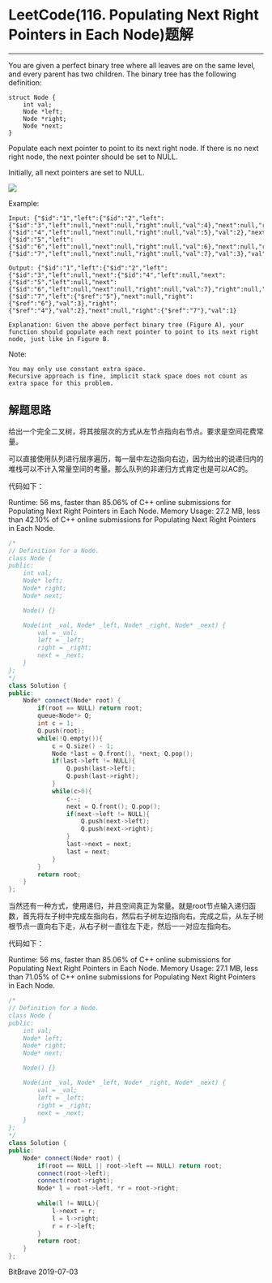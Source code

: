 # LeetCode(116. Populating Next Right Pointers in Each Node)题解
------

You are given a perfect binary tree where all leaves are on the same level, and every parent has two children. The binary tree has the following definition:

    struct Node {
        int val;
        Node *left;
        Node *right;
        Node *next;
    }
Populate each next pointer to point to its next right node. If there is no next right node, the next pointer should be set to NULL.

Initially, all next pointers are set to NULL.

![](https://assets.leetcode.com/uploads/2019/02/14/116_sample.png)

Example:



    Input: {"$id":"1","left":{"$id":"2","left":{"$id":"3","left":null,"next":null,"right":null,"val":4},"next":null,"right":{"$id":"4","left":null,"next":null,"right":null,"val":5},"val":2},"next":null,"right":{"$id":"5","left":{"$id":"6","left":null,"next":null,"right":null,"val":6},"next":null,"right":{"$id":"7","left":null,"next":null,"right":null,"val":7},"val":3},"val":1}

    Output: {"$id":"1","left":{"$id":"2","left":{"$id":"3","left":null,"next":{"$id":"4","left":null,"next":{"$id":"5","left":null,"next":{"$id":"6","left":null,"next":null,"right":null,"val":7},"right":null,"val":6},"right":null,"val":5},"right":null,"val":4},"next":{"$id":"7","left":{"$ref":"5"},"next":null,"right":{"$ref":"6"},"val":3},"right":{"$ref":"4"},"val":2},"next":null,"right":{"$ref":"7"},"val":1}

    Explanation: Given the above perfect binary tree (Figure A), your function should populate each next pointer to point to its next right node, just like in Figure B.
 

Note:

    You may only use constant extra space.
    Recursive approach is fine, implicit stack space does not count as extra space for this problem.

## 解题思路
给出一个完全二叉树，将其按层次的方式从左节点指向右节点。要求是空间花费常量。

可以直接使用队列进行层序遍历，每一层中左边指向右边，因为给出的说递归内的堆栈可以不计入常量空间的考量。那么队列的非递归方式肯定也是可以AC的。

代码如下：

Runtime: 56 ms, faster than 85.06% of C++ online submissions for Populating Next Right Pointers in Each Node.
Memory Usage: 27.2 MB, less than 42.10% of C++ online submissions for Populating Next Right Pointers in Each Node.

```c++
/*
// Definition for a Node.
class Node {
public:
    int val;
    Node* left;
    Node* right;
    Node* next;

    Node() {}

    Node(int _val, Node* _left, Node* _right, Node* _next) {
        val = _val;
        left = _left;
        right = _right;
        next = _next;
    }
};
*/
class Solution {
public:
    Node* connect(Node* root) {
        if(root == NULL) return root;
        queue<Node*> Q;
        int c = 1;
        Q.push(root);
        while(!Q.empty()){
            c = Q.size() - 1;
            Node *last = Q.front(), *next; Q.pop();
            if(last->left != NULL){
                Q.push(last->left);
                Q.push(last->right);
            }
            while(c>0){
                c--;
                next = Q.front(); Q.pop();
                if(next->left != NULL){
                    Q.push(next->left);
                    Q.push(next->right);
                }
                last->next = next;
                last = next;
            }
        }
        return root;
    }
};
```
当然还有一种方式，使用递归，并且空间真正为常量。就是root节点输入递归函数，首先将左子树中完成左指向右，然后右子树左边指向右。完成之后，从左子树根节点一直向右下走，从右子树一直往左下走，然后一一对应左指向右。

代码如下：

Runtime: 56 ms, faster than 85.06% of C++ online submissions for Populating Next Right Pointers in Each Node.
Memory Usage: 27.1 MB, less than 71.05% of C++ online submissions for Populating Next Right Pointers in Each Node.

```c++
/*
// Definition for a Node.
class Node {
public:
    int val;
    Node* left;
    Node* right;
    Node* next;

    Node() {}

    Node(int _val, Node* _left, Node* _right, Node* _next) {
        val = _val;
        left = _left;
        right = _right;
        next = _next;
    }
};
*/
class Solution {
public:
    Node* connect(Node* root) {
        if(root == NULL || root->left == NULL) return root;
        connect(root->left);
        connect(root->right);
        Node* l = root->left, *r = root->right;
        
        while(l != NULL){
            l->next = r;
            l = l->right;
            r = r->left;
        }
        return root;
    }
};
```

BitBrave 2019-07-03
